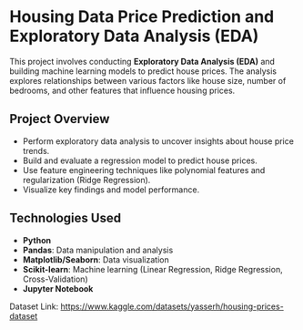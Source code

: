 # Housing Data Price Prediction and Exploratory Data Analysis (EDA)

This project involves conducting **Exploratory Data Analysis (EDA)** and building machine learning models to predict house prices. The analysis explores relationships between various factors like house size, number of bedrooms, and other features that influence housing prices.

## Project Overview

- Perform exploratory data analysis to uncover insights about house price trends.
- Build and evaluate a regression model to predict house prices.
- Use feature engineering techniques like polynomial features and regularization (Ridge Regression).
- Visualize key findings and model performance.

## Technologies Used
- **Python**
- **Pandas**: Data manipulation and analysis
- **Matplotlib/Seaborn**: Data visualization
- **Scikit-learn**: Machine learning (Linear Regression, Ridge Regression, Cross-Validation)
- **Jupyter Notebook**

Dataset Link: https://www.kaggle.com/datasets/yasserh/housing-prices-dataset
